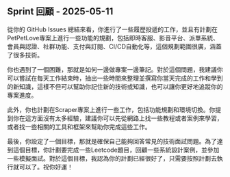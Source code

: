 ## Sprint 回顧 - 2025-05-11

從你的 GitHub Issues 總結來看，你進行了一些履歷投遞的工作，並且有計劃在PetPetLove專案上進行一些功能的規劃，包括即時客服、影音平台、派單系統、會員與認證、社群功能、支付與訂閱、CI/CD自動化等，這個規劃範圍很廣，涵蓋了很多技術。

你也遇到了一個困難，那就是如何一邊做專案一邊筆記。對於這個問題，我建議你可以嘗試在每天工作結束時，抽出一些時間來整理並撰寫你當天完成的工作和學到的新知識，這樣不但可以幫助你記住新的技術或知識，也可以讓你更好地追蹤你的專案進度。

此外，你也計劃在Scraper專案上進行一些工作，包括功能規劃和環境切換。你提到你在這方面沒有太多經驗，建議你可以先從網路上找一些教程或者案例來學習，或者找一些相關的工具和框架來幫助你完成這些工作。

最後，你設定了一個目標，那就是確保自己能夠回答常見的技術面試問題。為了達到這個目標，你計劃要完成一些Leetcode題目，回顧一些系統設計案例，並參加一些模擬面試。對於這個目標，我認為你的計劃已經很好了，只需要按照計劃去執行就可以了。祝你好運！
